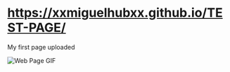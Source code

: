 # https://xxmiguelhubxx.github.io/TEST-PAGE/
My first page uploaded

![Web Page GIF](https://github.com/xXMiguelHubXx/TEST-PAGE/blob/main/Pagina-Web-Gif.gif)
